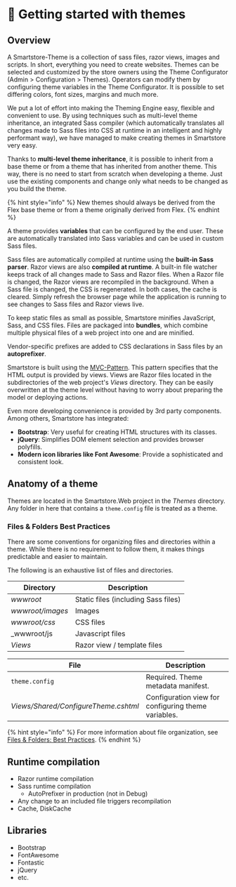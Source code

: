 # 🥚 Getting started with themes

## Overview

A Smartstore-Theme is a collection of sass files, razor views, images and scripts. In short, everything you need to create websites. Themes can be selected and customized by the store owners using the Theme Configurator (Admin > Configuration > Themes). Operators can modify them by configuring theme variables in the Theme Configurator. It is possible to set differing colors, font sizes, margins and much more.

We put a lot of effort into making the Theming Engine easy, flexible and convenient to use. By using techniques such as multi-level theme inheritance, an integrated Sass compiler (which automatically translates all changes made to Sass files into CSS at runtime in an intelligent and highly performant way), we have managed to make creating themes in Smartstore very easy.

Thanks to **multi-level theme inheritance**, it is possible to inherit from a base theme or from a theme that has inherited from another theme. This way, there is no need to start from scratch when developing a theme. Just use the existing components and change only what needs to be changed as you build the theme.

{% hint style="info" %}
New themes should always be derived from the Flex base theme or from a theme originally derived from Flex.
{% endhint %}

A theme provides **variables** that can be configured by the end user. These are automatically translated into Sass variables and can be used in custom Sass files.

Sass files are automatically compiled at runtime using the **built-in Sass parser**. Razor views are also **compiled at runtime**. A built-in file watcher keeps track of all changes made to Sass and Razor files. When a Razor file is changed, the Razor views are recompiled in the background. When a Sass file is changed, the CSS is regenerated. In both cases, the cache is cleared. Simply refresh the browser page while the application is running to see changes to Sass files and Razor views live.

To keep static files as small as possible, Smartstore minifies JavaScript, Sass, and CSS files. Files are packaged into **bundles**, which combine multiple physical files of a web project into one and are minified.

Vendor-specific prefixes are added to CSS declarations in Sass files by an **autoprefixer**.

Smartstore is built using the [MVC-Pattern](https://learn.microsoft.com/en-us/aspnet/core/mvc/overview?view=aspnetcore-7.0). This pattern specifies that the HTML output is provided by views. Views are Razor files located in the subdirectories of the web project's _Views_ directory. They can be easily overwritten at the theme level without having to worry about preparing the model or deploying actions.

Even more developing convenience is provided by 3rd party components. Among others, Smartstore has integrated:

* **Bootstrap**: Very useful for creating HTML structures with its classes.
* **jQuery**: Simplifies DOM element selection and provides browser polyfills.
* **Modern icon libraries like Font Awesome**: Provide a sophisticated and consistent look.

## Anatomy of a theme

Themes are located in the Smartstore.Web project in the _Themes_ directory. Any folder in here that contains a `theme.config` file is treated as a theme.

### Files & Folders Best Practices

There are some conventions for organizing files and directories within a theme. While there is no requirement to follow them, it makes things predictable and easier to maintain.

The following is an exhaustive list of files and directories.

| Directory        | Description                         |
| ---------------- | ----------------------------------- |
| _wwwroot_        | Static files (including Sass files) |
| _wwwroot/images_ | Images                              |
| _wwwroot/css_    | CSS files                           |
| \_wwwroot/js     | Javascript files                    |
| _Views_          | Razor view / template files         |

| File                                 | Description                                         |
| ------------------------------------ | --------------------------------------------------- |
| `theme.config`                       | Required. Theme metadata manifest.                  |
| _Views/Shared/ConfigureTheme.cshtml_ | Configuration view for configuring theme variables. |

{% hint style="info" %}
For more information about file organization, see [Files & Folders: Best Practices](../modules/getting-started-with-modules.md#files-and-folders-best-practices).
{% endhint %}

## Runtime compilation

* Razor runtime compilation
* Sass runtime compilation
  * AutoPrefixer in production (not in Debug)
* Any change to an included file triggers recompilation
* Cache, DiskCache

## Libraries

* Bootstrap
* FontAwesome
* Fontastic
* jQuery
* etc.
